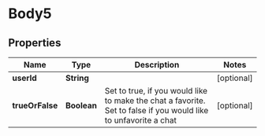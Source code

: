 
# Body5

## Properties
Name | Type | Description | Notes
------------ | ------------- | ------------- | -------------
**userId** | **String** |  |  [optional]
**trueOrFalse** | **Boolean** | Set to true, if you would like to make the chat a favorite. Set to false if you would like to unfavorite a chat |  [optional]



